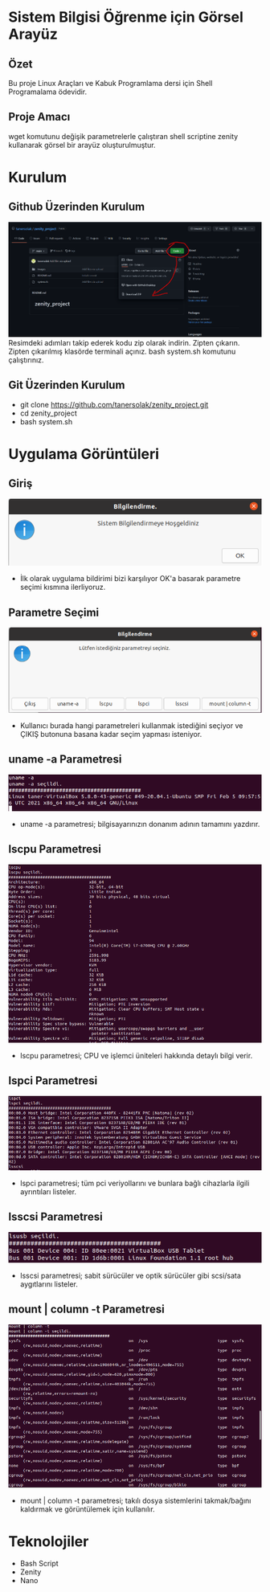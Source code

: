 # Sistem Bilgisi Öğrenme için Görsel Arayüz
## Özet
Bu proje Linux Araçları ve Kabuk Programlama dersi için Shell Programalama ödevidir.

## Proje Amacı
wget komutunu değişik parametrelerle çalıştıran shell scriptine zenity kullanarak görsel bir arayüz oluşturulmuştur.

# Kurulum
## Github Üzerinden Kurulum
<img src="Images/kullanım.png">
Resimdeki adımları takip ederek kodu zip olarak indirin.
Zipten çıkarın.
Zipten çıkarılmış klasörde terminali açınız.
bash system.sh komutunu çalıştırınız.

## Git Üzerinden Kurulum
- git clone https://github.com/tanersolak/zenity_project.git
- cd zenity_project
- bash system.sh


# Uygulama Görüntüleri

## Giriş
<img src="Images/Screenshot_1.png" >

- İlk olarak uygulama bildirimi bizi karşılıyor OK'a basarak parametre seçimi kısmına ilerliyoruz.

## Parametre Seçimi
<img src="Images/Screenshot_2.png" >

- Kullanıcı burada hangi parametreleri kullanmak istediğini seçiyor ve ÇIKIŞ butonuna basana kadar seçim yapması isteniyor.


## uname -a Parametresi
<img src="Images/Screenshot_3.png" >

- uname -a parametresi; bilgisayarınızın donanım adının tamamını yazdırır.

## lscpu Parametresi
<img src="Images/Screenshot_4.png" >

- lscpu parametresi; CPU ve işlemci üniteleri hakkında detaylı bilgi verir.

## lspci Parametresi
<img src="Images/Screenshot_5.png" >

- lspci parametresi; tüm pci veriyollarını ve bunlara bağlı cihazlarla ilgili ayrıntıları listeler.

## lsscsi Parametresi
<img src="Images/Screenshot_6.png" >

- lsscsi parametresi; sabit sürücüler ve optik sürücüler gibi scsi/sata aygıtlarını listeler.

## mount | column -t Parametresi
<img src="Images/Screenshot_7.png" >

- mount | column -t parametresi; takılı dosya sistemlerini takmak/bağını kaldırmak ve görüntülemek için kullanılır. 


# Teknolojiler
- Bash Script
- Zenity
- Nano
